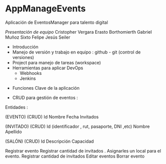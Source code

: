 # AppManageEvents
Aplicación de EventosManager para talento digital


*Presentación de equipo*
Cristopher Vergara
Erasto Borthomierth
Gabriel Muñoz
Sixto Felipe
Jesús Seiler

- Introducción
- Manejo de versión y trabajo en equipo : github  - git (control de versiones)
- Project para manejo de tareas (workspace)
- Herramientas para aplicar DevOps
    - Webhooks
    - Jenkins

* Funciones Clave de la aplicación
- CRUD para gestión de eventos :

Entidades :

(EVENTO) (CRUD)
Id
Nombre
Fecha
Invitados

(INVITADO) (CRUD)
Id (identificador , rut, pasaporte, DNI ,etc)
Nombre
Apellido

(SALÓN) (CRUD)
Id
Descripción
Capacidad

Registrar evento
Registrar cantidad de invitados .
Asignarles un local para el evento.
Registrar cantidad de invitados
Editar eventos
Borrar evento




